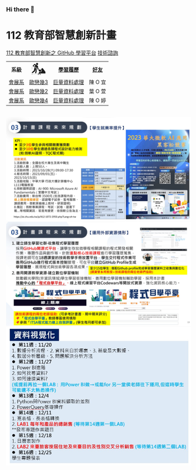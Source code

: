 ### Hi there 👋

# 112 教育部智慧創新計畫
<a href="http://140.126.146.12:9090/GitHub2023/">112 教育部智慧創新之 GitHub 學習平台</a>&nbsp;<a
href="https://chat.openai.com/auth/login">技術諮詢</a>
<table>
 <tr>
 <th>系級</th>
 <th><img src="working.jpeg"></th>
 <th><a href="">學習履歷</a></th>
 <th><a href="https://chat.openai.com/">好友</a></th>
 </tr>
 <tr>
 <td><a href="https://mice.chu.edu.tw/index.php?Lang=zh-tw">會展系</a></td>
 <td><a href="https://www.youtube.com/watch?v=sA3taBUfp-Q">歐戀幾3</a></td>
 <td><a href="https://github.com/liting919/chu-1206.git">巨量資料處理</a></td>
 <td>陳 O 宜</td>
 </tr>
 <tr>
 <td><a href="https://mice.chu.edu.tw/index.php?Lang=zh-tw">會展系</a></td>
 <td><a href="https://www.youtube.com/watch?v=sA3taBUfp-Q">歐戀幾2</a></td>
 <td><a href="https://github.com/liting919/line-weather-vercel.git">巨量資料處理</a></td>
 <td>葉 O 萱</td>
 </tr>

 <tr>
 <td><a href="https://mice.chu.edu.tw/index.php?Lang=zh-tw">會展系</a></td>
 <td><a href="https://www.youtube.com/watch?v=sA3taBUfp-Q">歐戀幾4</a></td>
 <td><a href="https://github.com/liting919/map.git">巨量資料處理</a></td>
 <td>陳 O 婷</td>
 </tr>
</table><br>
<img src="II_1.jpg"></img>
<img src="II_2.jpg"></img>
<img src="II_3.jpg" style="display:block; margin:auto;" ></img>
